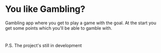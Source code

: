 # You like Gambling?

Gambling app where you get to play a game with the goal. At the start you get some points which you'll be able to gamble with.

#

P.S. The project's still in development
